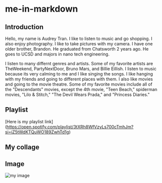 # me-in-markdown

## Introduction

Hello, my name is Audrey Tran. I like to listen to music and go shopping. I also enjoy photography. I like to take pictures with my camera. I have one older brother, Brandon. He graduated from Chatsworth 2 years ago. He goes to UCSD and majors in nano tech engineering.

I listen to many differnt genres and artists. Some of my favorite artists are TheWeekend, PartyNextDoor, Bruno Mars, and Billie Eillish. I listen to music because its very calming to me and I like singing the songs. I like hanging with my friends and going to different places with them. I also like movies and going to the movie theatre. Some of my favorite movies include all of the "Descendants" movies, except the 4th movie, "Teen Beach," spiderman movies, "Lilo & Stitch," "The Devil Wears Prada," and "Princess Diaries."
## Playlist
[Here is my playlist link] (https://open.spotify.com/playlist/3tXRh8WfVzyLs700cTmhJm?si=iZ5tWdKTQuWO189ZwhTd1g)

## My collage

## Image

![my image](Collage.png)

